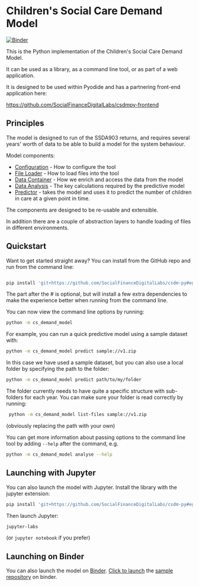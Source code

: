 # Children's Social Care Demand Model

[![Binder](https://mybinder.org/badge_logo.svg)][launch]

This is the Python implementation of the Children's Social Care Demand Model.

It can be used as a library, as a command line tool, or as part of a web application. 

It is designed to be used within Pyodide and has a partnering front-end application here: 

https://github.com/SocialFinanceDigitalLabs/csdmpy-frontend

## Principles

The model is designed to run of the SSDA903 returns, and requires several years' worth of 
data to be able to build a model for the system behaviour. 

Model components:

* [Configuration](./docs/configuration.ipynb) - How to configure the tool
* [File Loader](./docs/file-loader.ipynb) - How to load files into the tool
* [Data Container](./docs/data-container.ipynb) - How we enrich and access the data from the model
* [Data Analysis](./docs/data-analysis.ipynb) - The key calculations required by the predictive model
* [Predictor](./docs/predict.ipynb) - takes the model and uses it to predict the number of children in care at a given point in time.

The components are designed to be re-usable and extensible. 

In addition there are a couple of abstraction layers to handle loading of files in different environments. 

## Quickstart

Want to get started straight away? You can install from the GitHub repo and run from the command line:

```bash

pip install 'git+https://github.com/SocialFinanceDigitalLabs/csdm-py#egg=csdmpy[cli]'

```

The part after the # is optional, but will install a few extra dependencies to make the experience better when 
running from the command line.

You can now view the command line options by running:

```bash
python -m cs_demand_model
````

For example, you can run a quick predictive model using a sample dataset with:

```bash
python -m cs_demand_model predict sample://v1.zip
```

In this case we have used a sample dataset, but you can also use a local folder by specifying the path to the folder:

```bash
python -m cs_demand_model predict path/to/my/folder
```

The folder currently needs to have quite a specific structure with sub-folders for each year. You can make
sure your folder is read correctly by running:

```bash
 python -m cs_demand_model list-files sample://v1.zip 
```
(obviously replacing the path with your own)

You can get more information about passing options to the command line tool by adding `--help` after the command, e.g.

```bash
python -m cs_demand_model analyse --help
```

## Launching with Jupyter

You can also launch the model with Jupyter. Install the library with the jupyter extension:

```bash 
pip install 'git+https://github.com/SocialFinanceDigitalLabs/csdm-py#egg=cs-demand-model[jupyter]'
```

Then launch Jupyter:

```bash
jupyter-labs
```
(or `jupyter notebook` if you prefer)

## Launching on Binder

You can also launch the model on [Binder][binder]. 
[Click to launch][launch] the [sample repository][sample-repo] on binder.


[launch]: https://mybinder.org/v2/gh/SocialFinanceDigitalLabs/csdmpy-binder/HEAD?labpath=start-here.ipynb
[binder]: https://mybinder.org
[sample-repo]: https://github.com/SocialFinanceDigitalLabs/csdmpy-binder